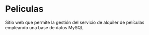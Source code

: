 # Peliculas
Sitio web que permite la gestión del servicio de alquiler de películas empleando una base de datos MySQL
